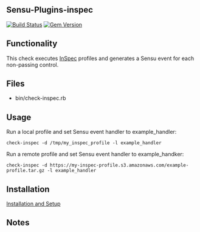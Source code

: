 ## Sensu-Plugins-inspec

[ ![Build Status](https://travis-ci.org/sensu-plugins/sensu-plugins-inspec.svg?branch=master)](https://travis-ci.org/sensu-plugins/sensu-plugins-inspec)
[ ![Gem Version](https://badge.fury.io/rb/sensu-plugins-inspec.svg)](http://badge.fury.io/rb/sensu-plugins-inspec)

## Functionality

This check executes [InSpec][1] profiles and generates a Sensu event for each non-passing control.

## Files
 * bin/check-inspec.rb

## Usage

Run a local profile and set Sensu event handler to example_handler:

`check-inspec -d /tmp/my_inspec_profile -l example_handler`

Run a remote profile and set Sensu event handler to example_handker:

`check-inspec -d https://my-inspec-profile.s3.amazonaws.com/example-profile.tar.gz -l example_handler`


## Installation

[Installation and Setup](http://sensu-plugins.io/docs/installation_instructions.html)

## Notes


[1]: https://inspec.io
